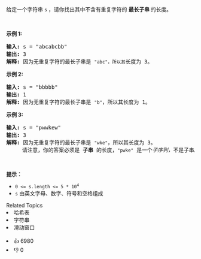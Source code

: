 <p>给定一个字符串 <code>s</code> ，请你找出其中不含有重复字符的&nbsp;<strong>最长子串&nbsp;</strong>的长度。</p>

<p>&nbsp;</p>

<p><strong>示例&nbsp;1:</strong></p>

<pre>
<strong>输入: </strong>s = "abcabcbb"
<strong>输出: </strong>3 
<strong>解释:</strong> 因为无重复字符的最长子串是 <code>"abc"，所以其</code>长度为 3。
</pre>

<p><strong>示例 2:</strong></p>

<pre>
<strong>输入: </strong>s = "bbbbb"
<strong>输出: </strong>1
<strong>解释: </strong>因为无重复字符的最长子串是 <code>"b"</code>，所以其长度为 1。
</pre>

<p><strong>示例 3:</strong></p>

<pre>
<strong>输入: </strong>s = "pwwkew"
<strong>输出: </strong>3
<strong>解释: </strong>因为无重复字符的最长子串是&nbsp;<code>"wke"</code>，所以其长度为 3。
&nbsp;    请注意，你的答案必须是 <strong>子串 </strong>的长度，<code>"pwke"</code>&nbsp;是一个<em>子序列，</em>不是子串。
</pre>

<p>&nbsp;</p>

<p><strong>提示：</strong></p>

<ul>
	<li><code>0 &lt;= s.length &lt;= 5 * 10<sup>4</sup></code></li>
	<li><code>s</code>&nbsp;由英文字母、数字、符号和空格组成</li>
</ul>
<div><div>Related Topics</div><div><li>哈希表</li><li>字符串</li><li>滑动窗口</li></div></div><br><div><li>👍 6980</li><li>👎 0</li></div>